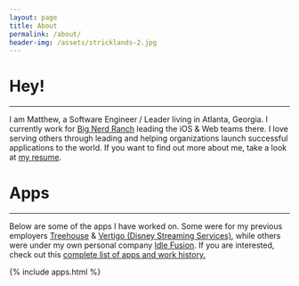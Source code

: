 ```yaml
---
layout: page
title: About
permalink: /about/
header-img: /assets/stricklands-2.jpg
---
```


# Hey!
<hr>

I am Matthew, a Software Engineer / Leader living in Atlanta, Georgia. I currently work for <a href="http://bignerdranch.com">Big Nerd Ranch</a> leading the iOS & Web teams there.  I love serving others through leading and helping organizations launch successful applications to the world.  If you want to find out more about me, take a look at <a href="https://drive.google.com/open?id=12uFrOQlekOAWRk9C0wYrzWdtpxTqmrIh">my resume</a>.

# Apps
<hr>

Below are some of the apps I have worked on. Some were for my previous employers <a href="http://teamtreehouse.com">Treehouse</a> & <a href="http://vertigo.com">Vertigo (Disney Streaming Services)</a>, while others were under my own personal company <a href="http://idlefusion.com">Idle Fusion</a>. If you are interested, check out this <a href="https://www.linkedin.com/in/mps/">complete list of apps and work history.</a>

<div class="row">
  {% include apps.html %}
</div>
